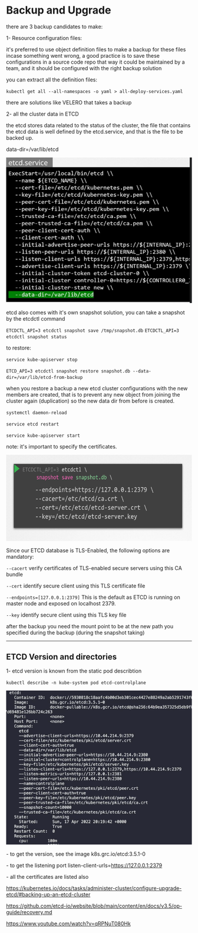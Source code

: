 # Backup and Upgrade

there are 3 backup candidates to make:

1- Resource configuration files:

it's preferred to use object definition files to make a backup for these files incase something went wrong, a good practice is to save these configurations in a source code repo that way it could be maintained by a team, and it should be configured with the right backup solution

you can extract all the definition files:

`kubectl get all --all-namespaces -o yaml > all-deploy-services.yaml`

there are solutions like VELERO that takes a backup

2- all the cluster data in ETCD

the etcd stores data related to the status of the cluster, the file that contains the etcd data is well defined by the etcd.service, and that is the file to be backed up.

data-dir=/var/lib/etcd

![32a021a764aefca3517b7f5638b20d66.png](../../_resources/32a021a764aefca3517b7f5638b20d66.png)

etcd also comes with it's own snapshot solution, you can take a snapshot by the etcdctl command

`ETCDCTL_API=3 etcdctl snapshot save /tmp/snapshot.db`
`ETCDCTL_API=3 etcdctl snapshot status `

to restore:

`service kube-apiserver stop`

`ETCD_API=3 etcdctl snapshot restore snapshot.db --data-dir=/var/lib/etcd-from-backup`

when you restore a backup a new etcd cluster configurations with the new members are created, that is to prevent any new object from joining the cluster again (duplication) so the new data dir from before is created.

`systemctl daemon-reload`

`service etcd restart`

`service kube-apiserver start`

note: it's important to specify the certificates.

<img src="../../_resources/df233b06923e6e9c38f2764ddd26779d.png" alt="df233b06923e6e9c38f2764ddd26779d.png" width="628" height="234" class="jop-noMdConv">

Since our ETCD database is TLS-Enabled, the following options are mandatory:

`--cacert` verify certificates of TLS-enabled secure servers using this CA bundle

`--cert` identify secure client using this TLS certificate file

`--endpoints=[127.0.0.1:2379]` This is the default as ETCD is running on master node and exposed on localhost 2379.

`--key` identify secure client using this TLS key file

after the backup you need the mount point to be at the new path you specified during the backup (during the snapshot taking)

* * *

## ETCD Version and directories

1- etcd version is known from the static pod describtion

`kubectl describe -n kube-system pod etcd-controlplane`

![9d4b96ddab4e538455d5c49d2b695e49.png](../../_resources/9d4b96ddab4e538455d5c49d2b695e49.png)

\- to get the version, see the image k8s.grc.io/etcd:3.5.1-0

\- to get the listening port listen-client-urls=https://127.0.0.1:2379

\- all the certificates are listed also

https://kubernetes.io/docs/tasks/administer-cluster/configure-upgrade-etcd/#backing-up-an-etcd-cluster

https://github.com/etcd-io/website/blob/main/content/en/docs/v3.5/op-guide/recovery.md

https://www.youtube.com/watch?v=qRPNuT080Hk
